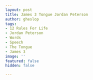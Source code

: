 ```yaml
---
layout: post
title: James 3 Tongue Jordan Peterson
author: gheslop
tags:
- 12 Rules For Life
- Jordan Peterson
- Words
- Speech
- The Tongue
- James 3
image: ''
featured: false
hidden: false

---
```

